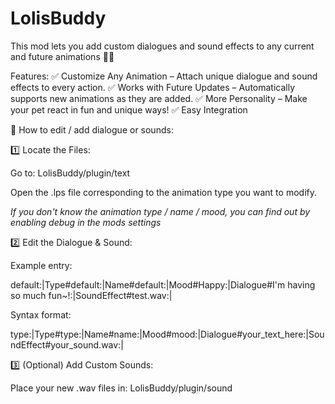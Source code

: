 # LolisBuddy
This mod lets you add custom dialogues and sound effects to any current and future animations 🐾✨

Features:
✅ Customize Any Animation – Attach unique dialogue and sound effects to every action.
✅ Works with Future Updates – Automatically supports new animations as they are added.
✅ More Personality – Make your pet react in fun and unique ways!
✅ Easy Integration

📢 How to edit / add dialogue or sounds:

1️⃣ Locate the Files:

Go to: LolisBuddy/plugin/text

Open the .lps file corresponding to the animation type you want to modify.

*If you don't know the animation type / name / mood, you can find out by enabling debug in the mods settings*

2️⃣ Edit the Dialogue & Sound:

Example entry:

default:|Type#default:|Name#default:|Mood#Happy:|Dialogue#I'm having so much fun~!:|SoundEffect#test.wav:|

Syntax format:

type:|Type#type:|Name#name:|Mood#mood:|Dialogue#your_text_here:|SoundEffect#your_sound.wav:|

3️⃣ (Optional) Add Custom Sounds:

Place your new .wav files in: LolisBuddy/plugin/sound
